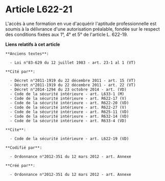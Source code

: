 # Article L622-21

L'accès à une formation en vue d'acquérir l'aptitude professionnelle est soumis à la délivrance d'une autorisation préalable,
fondée sur le respect des conditions fixées aux 1°, 4° et 5° de l'article L. 622-19.

**Liens relatifs à cet article**

	**Anciens textes**:

	  - Loi n°83-629 du 12 juillet 1983 - art. 23-1 al 1 (VT)

	**Cité par**:

	  - Décret n°2011-1919 du 22 décembre 2011 - art. 15 (VT)
	  - Décret n°2011-1919 du 22 décembre 2011 - art. 22 (VT)
	  - Décret n°2014-1294 du 23 octobre 2014 - art. (VD)
	  - Code de la sécurité intérieure - art. L633-1 (M)
	  - Code de la sécurité intérieure - art. R622-17 (V)
	  - Code de la sécurité intérieure - art. R622-20 (VD)
	  - Code de la sécurité intérieure - art. R622-27 (V)
	  - Code de la sécurité intérieure - art. R625-11 (VD)
	  - Code de la sécurité intérieure - art. R632-14 (VD)
	  - Code de la sécurité intérieure - art. R633-4 (VD)

	**Cite**:

	  - Code de la sécurité intérieure - art. L622-19 (VD)

	**Codifié par**:

	  - Ordonnance n°2012-351 du 12 mars 2012 - art. Annexe

	**Créé par**:

	  - Ordonnance n°2012-351 du 12 mars 2012 - art. Annexe
